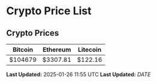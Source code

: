# Crypto Price List

## Crypto Prices
| Bitcoin | Ethereum | Litecoin |
| ------- | -------- | -------- |
| $104679 | $3307.81 | $122.16 |
**Last Updated:** 2025-01-26 11:55 UTC
**Last Updated:** $DATE$
